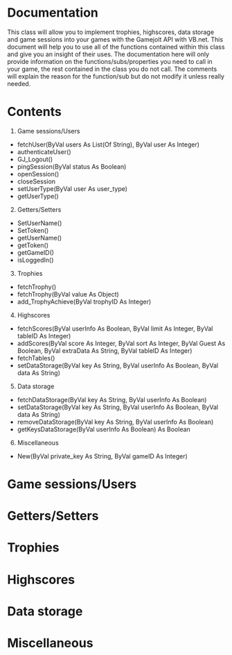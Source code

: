 Documentation
=============
This class will allow you to implement trophies, highscores, data storage and game sessions into your games with the 
Gamejolt API with VB.net. This document will help you to use all of the functions contained within this class and give you an insight of their uses. The documentation here will only provide information on the functions/subs/properties you need to call in your game, the rest contained in the class you do not call. The comments will explain the reason for the function/sub but do not modify it unless really needed.

Contents
=============
1. Game sessions/Users
  - fetchUser(ByVal users As List(Of String), ByVal user As Integer)
  - authenticateUser()
  - GJ_Logout()
  - pingSession(ByVal status As Boolean)
  - openSession()
  - closeSession
  - setUserType(ByVal user As user_type)
  - getUserType()

2. Getters/Setters
  - SetUserName()
  - SetToken()  
  - getUserName()
  - getToken()
  - getGameID()
  - isLoggedIn()

3. Trophies
  - fetchTrophy()
  - fetchTrophy(ByVal value As Object)
  - add_TrophyAchieve(ByVal trophyID As Integer)

4. Highscores
  - fetchScores(ByVal userInfo As Boolean, ByVal limit As Integer, ByVal tableID As Integer)
  - addScores(ByVal score As Integer, ByVal sort As Integer, ByVal Guest As Boolean, ByVal extraData As String, ByVal     tableID As Integer)
  - fetchTables()
  - setDataStorage(ByVal key As String, ByVal userInfo As Boolean, ByVal data As String)

5. Data storage
  - fetchDataStorage(ByVal key As String, ByVal userInfo As Boolean)
  - setDataStorage(ByVal key As String, ByVal userInfo As Boolean, ByVal data As String)
  - removeDataStorage(ByVal key As String, ByVal userInfo As Boolean)
  - getKeysDataStorage(ByVal userInfo As Boolean) As Boolean

6. Miscellaneous 
  - New(ByVal private_key As String, ByVal gameID As Integer)

Game sessions/Users
=============

Getters/Setters
=============
Trophies
=============
Highscores
=============
Data storage
=============
Miscellaneous
=============
